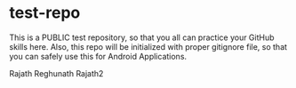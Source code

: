 test-repo
=========

This is a PUBLIC test repository, so that you all can practice your GitHub skills here. Also, this repo will be initialized with proper gitignore file, so that you can safely use this for Android Applications. 

Rajath Reghunath
Rajath2
